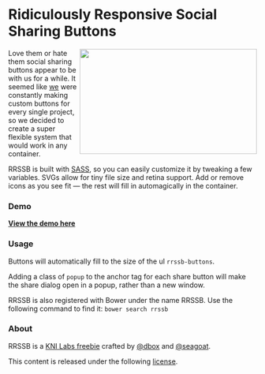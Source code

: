 
# Ridiculously Responsive Social Sharing Buttons

[<img style="float: right" src="whttp://kurtnoble.com/labs/_img/rrssb-preview.png" width="359" height="213"/>](http://kurtnoble.com/labs/rrssb/) Love them or hate them social sharing buttons appear to be with us for a while. It seemed like [we](http://www.kurtnoble.com) were constantly making custom buttons for every single project, so we decided to create a super flexible system that would work in any container.

RRSSB is built with [SASS](http://sass-lang.com/), so you can easily customize it by tweaking a few variables. SVGs allow for tiny file size and retina support. Add or remove icons as you see fit &mdash; the rest will fill in automagically in the container.


### Demo

[**View the demo here**](http://kurtnoble.com/labs/rrssb/)

### Usage

Buttons will automatically fill to the size of the ul `rrssb-buttons`. 

Adding a class of `popup` to the anchor tag for each share button will make the share dialog open in a popup, rather than a new window.

RRSSB is also registered with Bower under the name RRSSB. Use the following command to find it: `bower search rrssb`


### About

RRSSB is a [KNI Labs freebie](http://kurtnoble.com/) crafted by [@dbox](http://www.twitter.com/dbox) and [@seagoat](http://www.twitter.com/seagoat).

This content is released under the following [license](http://kurtnoble.com/labs/rrssb/license.txt).